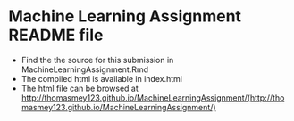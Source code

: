 # Machine Learning Assignment README file

- Find the the source for this submission in MachineLearningAssignment.Rmd
- The compiled html is available in index.html
- The html file can be browsed at http://thomasmey123.github.io/MachineLearningAssignment/(http://thomasmey123.github.io/MachineLearningAssignment/)

